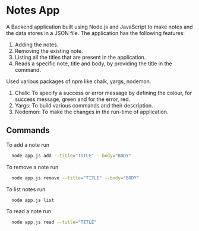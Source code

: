 # Notes App

A Backend application built using Node.js and JavaScript to make notes and the data stores in a JSON file.
The application has the following features:

1. Adding the notes.
2. Removing the existing note.
3. Listing all the titles that are present in the application.
4. Reads a specific note, title and body, by providing the title in the command.

Used various packages of npm like chalk, yargs, nodemon.

1. Chalk: To specify a success or error message by defining the colour, for success message, green and for the error, red.
2. Yargs: To build various commands and their description.
3. Nodemon: To make the changes in the run-time of application.

## Commands

To add a note run

```bash
  node app.js add --title="TITLE" --body="BODY"
```
To remove a note run

```bash
  node app.js remove --title="TITLE" --body="BODY"
```
To list notes run

```bash
  node app.js list
```
To read a note run

```bash
  node app.js read --title="TITLE"
```
